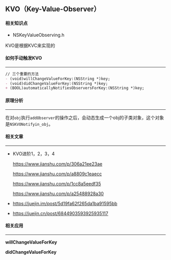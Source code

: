 ## KVO（Key-Value-Observer）

#### 相关知识点

- NSKeyValueObserving.h

KVO是根据KVC来实现的



#### 如何手动触发KVO

----

```markdown
// 三个重要的方法
- (void)willChangeValueForKey:(NSString *)key;
- (void)didChangeValueForKey:(NSString *)key;
+ (BOOL)automaticallyNotifiesObserversForKey:(NSString *)key;
```



#### 原理分析

-------

在对`obj`执行`addObserver`的操作之后，会动态生成一个obj的子类对象，这个对象是`NSKVONotifyin_obj`。





#### 相关文章

-----

- KVO进阶1，2，3，4

  https://www.jianshu.com/p/306a21ee23ae

  https://www.jianshu.com/p/a8809c1eaecc

  https://www.jianshu.com/p/1cc8a5eedf35

  https://www.jianshu.com/p/a25488928a30

- https://juejin.im/post/5d19fa62f265da1ba91595bb

- https://juejin.cn/post/6844903593925935117

#### 相关应用

----

**willChangeValueForKey**

**didChangeValueForKey**

